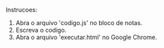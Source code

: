 Instrucoes:

1. Abra o arquivo 'codigo.js' no bloco de notas.
2. Escreva o codigo.
3. Abra o arquivo 'executar.html' no Google Chrome.
